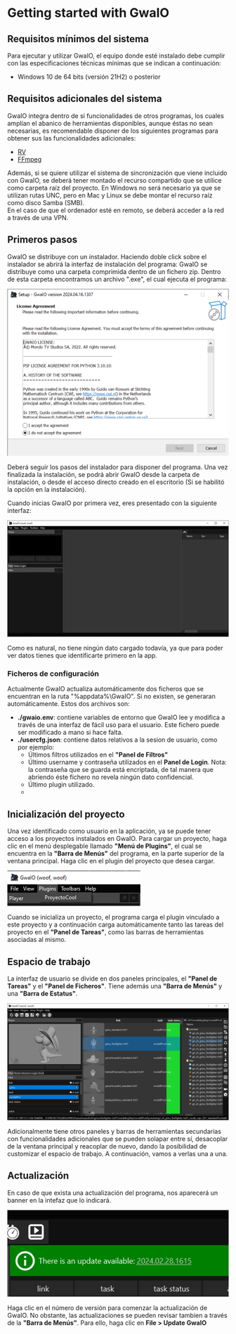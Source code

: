 # Getting started with GwaIO

## Requisitos mínimos del sistema 
Para ejecutar y utilizar GwaIO, el equipo donde esté instalado debe cumplir con las especificaciones técnicas mínimas que se indican a continuación:  

* Windows 10 de 64 bits (versión 21H2) o posterior

## Requisitos adicionales del sistema
GwaIO integra dentro de sí funcionalidades de otros programas, los cuales amplían el abanico de herramientas disponibles, aunque éstas no sean necesarias, es recomendable disponer de los siguientes programas para obtener sus las funcionalidades adicionales: 

* [RV](https://www.shotgridsoftware.com/rv/download/)
* [FFmpeg](https://ffmpeg.org/)

Además, si se quiere utilizar el sistema de sincronización que viene incluido con GwaIO, se deberá tener montado el recurso compartido que se utilice como carpeta raíz del proyecto. En Windows no será necesario ya que se utilizan rutas UNC, pero en Mac y Linux se debe montar el recurso raíz como disco Samba (SMB).  
En el caso de que el ordenador esté en remoto, se deberá acceder a la red a través de una VPN.

## Primeros pasos
GwaIO se distribuye con un instalador. Haciendo doble click sobre el instalador se abrirá la interfaz de instalación del programa:
GwaIO se distribuye como una carpeta comprimida dentro de un fichero zip. Dentro de esta carpeta encontramos un archivo ".exe", el cual ejecuta el programa:

![Gwaio installer](../resources/img/gwaio-installer.PNG "Gwaio installer") 

Deberá seguir los pasos del instalador para disponer del programa. Una vez finalizada la instalación, se podrá abrir GwaIO desde la carpeta de instalación, o desde el acceso directo creado en el escritorio (Si se habilitó la opción en la instalación). 

Cuando inicias GwaIO por primera vez, eres presentado con la siguiente interfaz:  

![Logged out state](../resources/img/logged-out-general-interface.png "Logged out state")

Como es natural, no tiene ningún dato cargado todavía, ya que para poder ver datos tienes que identificarte primero en la app.

### Ficheros de configuración
Actualmente GwaIO actualiza automáticamente dos ficheros que se encuentran en la ruta "%appdata%\GwaIO". Si no existen, se generaran automáticamente. Estos dos archivos son:
* **./gwaio.env**: contiene variables de entorno que GwaIO lee y modifica a través de una interfaz de fácil uso para el usuario. Este fichero puede ser modificado a mano si hace falta.
* **./usercfg.json**: contiene datos relativos a la sesion de usuario, como por ejemplo:
  * Últimos filtros utilizados en el **"Panel de Filtros"**
  * Último username y contraseña utilizados en el **Panel de Login**. Nota: la contraseña que se guarda está encriptada, de tal manera que abriendo éste fichero no revela ningún dato confidencial.
  * Último plugin utilizado. 
  * 
## Inicialización del proyecto 
Una vez identificado como usuario en la aplicación, ya se puede tener acceso a los proyectos instalados en GwaIO. Para cargar un proyecto, haga clic en el menú desplegable llamado **"Menú de Plugins"**, el cual se encuentra en la **"Barra de Menús"** del programa, en la parte superior de la ventana principal. Haga clic en el plugin del proyecto que desea cargar. 

![Load plugin](../resources/img/plugins-load-plugin.png "Load plugin")

Cuando se inicializa un proyecto, el programa carga el plugin vinculado a este proyecto y a continuación carga automáticamente tanto las tareas del proyecto en el **"Panel de Tareas"**, como las barras de herramientas asociadas al mismo. 

## Espacio de trabajo 

La interfaz de usuario se divide en dos paneles principales, el **"Panel de Tareas"** y el **"Panel de Ficheros"**. Tiene además una **"Barra de Menús"** y una **"Barra de Estatus"**. 

![Workspace](../resources/img/workspace-general-interface.png "Workspace")

Adicionalmente tiene otros paneles y barras de herramientas secundarias con funcionalidades adicionales que se pueden solapar entre sí, desacoplar de la ventana principal y reacoplar de nuevo, dando la posibilidad de customizar el espacio de trabajo. A continuación, vamos a verlas una a una. 

## Actualización

En caso de que exista una actualización del programa, nos aparecerá un banner en la intefaz que lo indicará.

![update](../resources/img/banner-update.png "update")

Haga clic en el número de versión para comenzar la actualización de GwaIO. No obstante, las actualizaciones se pueden revisar tambien a través de la **"Barra de Menús"**. Para ello, haga clic en **File > Update GwaIO**